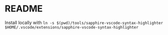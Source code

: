 # README

Install locally with `ln -s $(pwd)/tools/sapphire-vscode-syntax-highlighter $HOME/.vscode/extensions/sapphire-vscode-syntax-highlighter`
